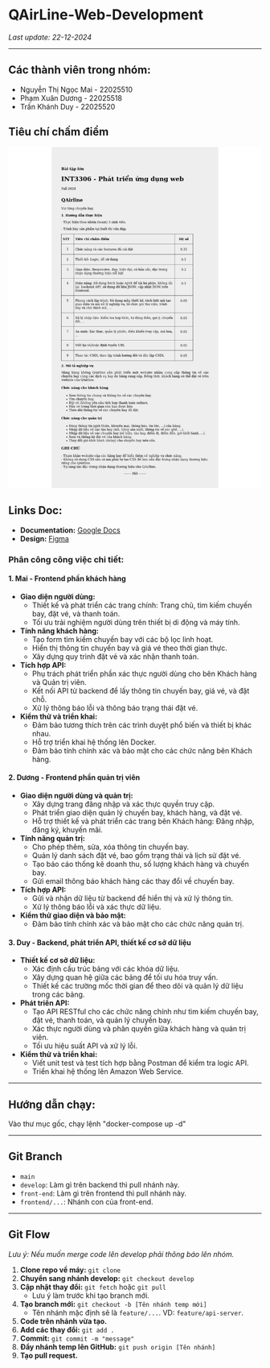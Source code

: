 # QAirLine-Web-Development
_Last update: 22-12-2024_

---
## Các thành viên trong nhóm:
- Nguyễn Thị Ngọc Mai - 22025510
- Phạm Xuân Dương - 22025518
- Trần Khánh Duy - 22025520

## Tiêu chí chấm điểm
![Tiêu chí chấm điểm](QAirline.png "Tiêu chí chấm điểm")


## Links Doc:
- **Documentation:** [Google Docs](https://docs.google.com/document/d/1nODdki0r2RcgPhPUG_MXHBd9q2NtNPuFjhOxfeeOByA/edit?tab=t.jlgsr1vlsu89)
- **Design:** [Figma](https://www.figma.com/design/JBdIUuN0Iz0ycq0D8HXC3C/WebDev-Airlines?node-id=1-6&p=f&t=F0wNqFaOixcfIrSt-0)


### Phân công công việc chi tiết:
#### 1. Mai - Frontend phần khách hàng
- **Giao diện người dùng:**
  - Thiết kế và phát triển các trang chính: Trang chủ, tìm kiếm chuyến bay, đặt vé, và thanh toán.
  - Tối ưu trải nghiệm người dùng trên thiết bị di động và máy tính.
- **Tính năng khách hàng:**
  - Tạo form tìm kiếm chuyến bay với các bộ lọc linh hoạt.
  - Hiển thị thông tin chuyến bay và giá vé theo thời gian thực.
  - Xây dựng quy trình đặt vé và xác nhận thanh toán.
- **Tích hợp API:**
  - Phụ trách phát triển phần xác thực người dùng cho bên Khách hàng và Quản trị viên.
  - Kết nối API từ backend để lấy thông tin chuyến bay, giá vé, và đặt chỗ.
  - Xử lý thông báo lỗi và thông báo trạng thái đặt vé.
- **Kiểm thử và triển khai:**
  - Đảm bảo tương thích trên các trình duyệt phổ biến và thiết bị khác nhau.
  - Hỗ trợ triển khai hệ thống lên Docker.
  - Đảm bảo tính chính xác và bảo mật cho các chức năng bên Khách hàng.

#### 2. Dương - Frontend phần quản trị viên
- **Giao diện người dùng và quản trị:**
  - Xây dựng trang đăng nhập và xác thực quyền truy cập.
  - Phát triển giao diện quản lý chuyến bay, khách hàng, và đặt vé.
  - Hỗ trợ thiết kế và phát triển các trang bên Khách hàng: Đăng nhập, đăng ký, khuyến mãi.
- **Tính năng quản trị:**
  - Cho phép thêm, sửa, xóa thông tin chuyến bay.
  - Quản lý danh sách đặt vé, bao gồm trạng thái và lịch sử đặt vé.
  - Tạo báo cáo thống kê doanh thu, số lượng khách hàng và chuyến bay.
  - Gửi email thông báo khách hàng các thay đổi về chuyến bay.
- **Tích hợp API:**
  - Gửi và nhận dữ liệu từ backend để hiển thị và xử lý thông tin.
  - Xử lý thông báo lỗi và xác thực dữ liệu.
- **Kiểm thử giao diện và bảo mật:**
  - Đảm bảo tính chính xác và bảo mật cho các chức năng quản trị.

#### 3. Duy - Backend, phát triển API, thiết kế cơ sở dữ liệu
- **Thiết kế cơ sở dữ liệu:**
  - Xác định cấu trúc bảng với các khóa dữ liệu.
  - Xây dựng quan hệ giữa các bảng để tối ưu hóa truy vấn.
  - Thiết kế các trường mốc thời gian để theo dõi và quản lý dữ liệu trong các bảng.
- **Phát triển API:**
  - Tạo API RESTful cho các chức năng chính như tìm kiếm chuyến bay, đặt vé, thanh toán, và quản lý chuyến bay.
  - Xác thực người dùng và phân quyền giữa khách hàng và quản trị viên.
  - Tối ưu hiệu suất API và xử lý lỗi.
- **Kiểm thử và triển khai:**
  - Viết unit test và test tích hợp bằng Postman để kiểm tra logic API.
  - Triển khai hệ thống lên Amazon Web Service.

---
## Hướng dẫn chạy:
Vào thư mục gốc, chạy lệnh "docker-compose up -d"





---
## Git Branch
- `main`
- `develop`: Làm gì trên backend thì pull nhánh này.
- `front-end`: Làm gì trên frontend thì pull nhánh này.
- `frontend/...`: Nhánh con của front-end.

---

## Git Flow
*Lưu ý: Nếu muốn merge code lên develop phải thông báo lên nhóm.*
1. **Clone repo về máy:** `git clone`
2. **Chuyển sang nhánh develop:** `git checkout develop`
3. **Cập nhật thay đổi:** `git fetch` hoặc `git pull`
   - Lưu ý làm trước khi tạo branch mới.
4. **Tạo branch mới:** `git checkout -b [Tên nhánh temp mới]`
   - Tên nhánh mặc định sẽ là `feature/...`. VD: `feature/api-server`.
5. **Code trên nhánh vừa tạo.**
6. **Add các thay đổi:** `git add .`
7. **Commit:** `git commit -m "message"`
8. **Đẩy nhánh temp lên GitHub:** `git push origin [Tên nhánh]`
9. **Tạo pull request.**
